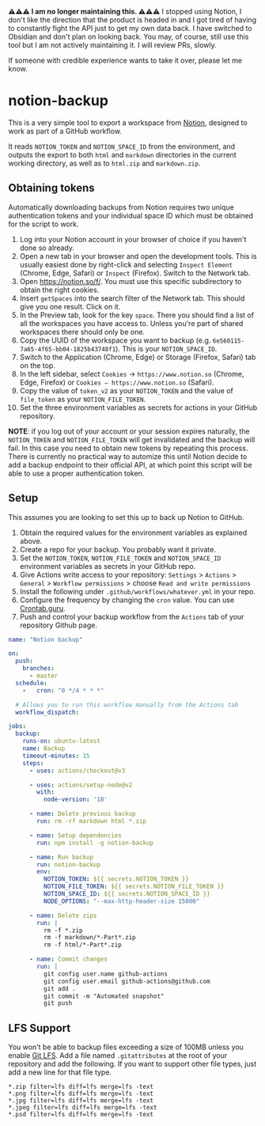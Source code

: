 
**⚠️⚠️⚠️ I am no longer maintaining this. ⚠️⚠️⚠️** I stopped using Notion, I don't like the direction that the product is headed in
and I got tired of having to constantly fight the API just to get my own data back. I have switched to Obsidian and don't plan on
looking back. You may, of course, still use this tool but I am not actively maintaining it. I will review PRs, slowly.

If someone with credible experience wants to take it over, please let me know.

# notion-backup

This is a very simple tool to export a workspace from [Notion](https://www.notion.so/), designed
to work as part of a GitHub workflow.

It reads `NOTION_TOKEN` and `NOTION_SPACE_ID` from the environment, and outputs the export to both
`html` and `markdown` directories in the current working directory, as well as to `html.zip` and
`markdown.zip`.

## Obtaining tokens

Automatically downloading backups from Notion requires two unique authentication tokens and your individual space ID which must be obtained for the script to work.

1. Log into your Notion account in your browser of choice if you haven't done so already.
2. Open a new tab in your browser and open the development tools. This is usually easiest done by right-click and selecting `Inspect Element` (Chrome, Edge, Safari) or `Inspect` (Firefox). Switch to the Network tab.
3. Open https://notion.so/f/. You must use this specific subdirectory to obtain the right cookies.
4. Insert `getSpaces` into the search filter of the Network tab. This should give you one result. Click on it.
5. In the Preview tab, look for the key `space`. There you should find a list of all the workspaces you have access to. Unless you're part of shared workspaces there should only be one.
6. Copy the UUID of the workspace you want to backup (e.g. `6e560115-7a65-4f65-bb04-1825b43748f1`). This is your `NOTION_SPACE_ID`.
6. Switch to the Application (Chrome, Edge) or Storage (Firefox, Safari) tab on the top.
7. In the left sidebar, select `Cookies` -> `https://www.notion.so` (Chrome, Edge, Firefox) or `Cookies – https://www.notion.so` (Safari).
8. Copy the value of `token_v2` as your `NOTION_TOKEN` and the value of `file_token` as your `NOTION_FILE_TOKEN`.
9. Set the three environment variables as secrets for actions in your GitHub repository.

**NOTE**: if you log out of your account or your session expires naturally, the `NOTION_TOKEN` and `NOTION_FILE_TOKEN` will get invalidated and the backup will fail. In this case you need to obtain new tokens by repeating this process. There is currently no practical way to automize this until Notion decide to add a backup endpoint to their official API, at which point this script will be able to use a proper authentication token.

## Setup

This assumes you are looking to set this up to back up Notion to GitHub.

1. Obtain the required values for the environment variables as explained above.
2. Create a repo for your backup. You probably want it private.
3. Set the `NOTION_TOKEN`, `NOTION_FILE_TOKEN` and `NOTION_SPACE_ID` environment variables as secrets in your GitHub repo.
4. Give Actions write access to your repository: `Settings` > `Actions` > `General` > `Workflow permissions` > choose `Read and write permissions`
5. Install the following under `.github/workflows/whatever.yml` in your repo.
6. Configure the frequency by changing the `cron` value. You can use [Crontab.guru](https://crontab.guru/#0_*/4_*_*_*).
7. Push and control your backup workflow from the `Actions` tab of your repository Github page.

```yaml
name: "Notion backup"

on:
  push:
    branches:
      - master
  schedule:
    -   cron: "0 */4 * * *"

  # Allows you to run this workflow manually from the Actions tab
  workflow_dispatch:

jobs:
  backup:
    runs-on: ubuntu-latest
    name: Backup
    timeout-minutes: 15
    steps:
      - uses: actions/checkout@v3

      - uses: actions/setup-node@v2
        with:
          node-version: '18'

      - name: Delete previous backup
        run: rm -rf markdown html *.zip

      - name: Setup dependencies
        run: npm install -g notion-backup

      - name: Run backup
        run: notion-backup
        env:
          NOTION_TOKEN: ${{ secrets.NOTION_TOKEN }}
          NOTION_FILE_TOKEN: ${{ secrets.NOTION_FILE_TOKEN }}
          NOTION_SPACE_ID: ${{ secrets.NOTION_SPACE_ID }}
          NODE_OPTIONS: "--max-http-header-size 15000"

      - name: Delete zips
        run: |
          rm -f *.zip
          rm -f markdown/*-Part*.zip
          rm -f html/*-Part*.zip

      - name: Commit changes
        run: |
          git config user.name github-actions
          git config user.email github-actions@github.com
          git add .
          git commit -m "Automated snapshot"
          git push
```

## LFS Support

You won't be able to backup files exceeding a size of 100MB unless you enable [Git LFS](https://git-lfs.github.com/). Add a file named `.gitattributes` at the root of your repository and add the following. If you want to support other file types, just add a new line for that file type.

```
*.zip filter=lfs diff=lfs merge=lfs -text
*.png filter=lfs diff=lfs merge=lfs -text
*.jpg filter=lfs diff=lfs merge=lfs -text
*.jpeg filter=lfs diff=lfs merge=lfs -text
*.psd filter=lfs diff=lfs merge=lfs -text
```
